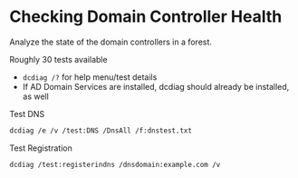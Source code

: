 # Checking Domain Controller Health
Analyze the state of the domain controllers in a forest.

Roughly 30 tests available
- `dcdiag /?` for help menu/test details
- If AD Domain Services are installed, dcdiag should already be installed, as well

Test DNS
```bash
dcdiag /e /v /test:DNS /DnsAll /f:dnstest.txt
```

Test Registration
```bash
dcdiag /test:registerindns /dnsdomain:example.com /v
```
